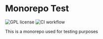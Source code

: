 # Monorepo Test

![GPL license](https://img.shields.io/badge/license-GPL-blue)
![CI workflow](https://github.com/Helium-Soft/monorepo-test/actions/workflows/ci.yml/badge.svg)

This is a monorepo used for testing purposes
